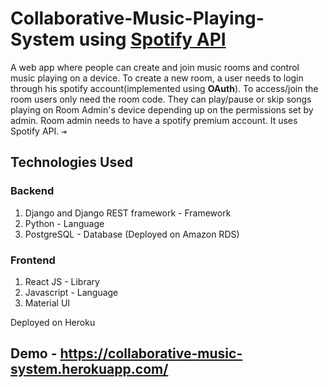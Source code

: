 # Collaborative-Music-Playing-System using [Spotify API](https://developer.spotify.com/documentation/web-api/)

A web app where people can create and join music rooms and control music playing on a device.
To create a new room, a user needs to login through his spotify account(implemented using **OAuth**).
To access/join the room users only need the room code.
They can play/pause or skip songs playing on Room Admin's device depending up on the permissions set by admin.
Room admin needs to have a spotify premium account.
It uses Spotify API.
<kbd>⇥</kbd>

## Technologies Used

### Backend

1. Django and Django REST framework - Framework
2. Python - Language
3. PostgreSQL - Database (Deployed on Amazon RDS)

### Frontend

1. React JS - Library
2. Javascript - Language
3. Material UI

Deployed on Heroku

## Demo - https://collaborative-music-system.herokuapp.com/
